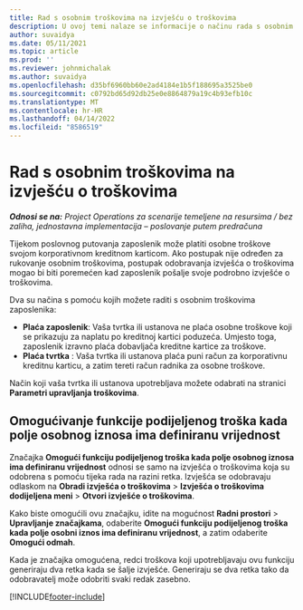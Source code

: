 ```yaml
---
title: Rad s osobnim troškovima na izvješću o troškovima
description: U ovoj temi nalaze se informacije o načinu rada s osobnim troškovima zaposlenih za putovanja u poslovne svrhe.
author: suvaidya
ms.date: 05/11/2021
ms.topic: article
ms.prod: ''
ms.reviewer: johnmichalak
ms.author: suvaidya
ms.openlocfilehash: d35bf6960bb60e2ad4184e1b5f188695a3525be0
ms.sourcegitcommit: c0792bd65d92db25e0e8864879a19c4b93efb10c
ms.translationtype: MT
ms.contentlocale: hr-HR
ms.lasthandoff: 04/14/2022
ms.locfileid: "8586519"
---
```

# <a name="work-with-personal-expenses-on-an-expense-report"></a>Rad s osobnim troškovima na izvješću o troškovima

_**Odnosi se na:** Project Operations za scenarije temeljene na resursima / bez zaliha, jednostavna implementacija – poslovanje putem predračuna_

Tijekom poslovnog putovanja zaposlenik može platiti osobne troškove svojom korporativnom kreditnom karticom. Ako postupak nije određen za rukovanje osobnim troškovima, postupak odobravanja izvješća o troškovima mogao bi biti poremećen kad zaposlenik pošalje svoje podrobno izvješće o troškovima.

Dva su načina s pomoću kojih možete raditi s osobnim troškovima zaposlenika:

  - **Plaća zaposlenik**: Vaša tvrtka ili ustanova ne plaća osobne troškove koji se prikazuju za naplatu po kreditnoj kartici poduzeća. Umjesto toga, zaposlenik izravno plaća dobavljača kreditne kartice za troškove. 
  - **Plaća tvrtka** : Vaša tvrtka ili ustanova plaća puni račun za korporativnu kreditnu karticu, a zatim tereti račun radnika za osobne troškove.

Način koji vaša tvrtka ili ustanova upotrebljava možete odabrati na stranici **Parametri upravljanja troškovima**.


## <a name="enable-split-expense-function-when-personal-amount-field-has-value-defined"></a>Omogućivanje funkcije podijeljenog troška kada polje osobnog iznosa ima definiranu vrijednost

Značajka **Omogući funkciju podijeljenog troška kada polje osobnog iznosa ima definiranu vrijednost** odnosi se samo na izvješća o troškovima koja su odobrena s pomoću tijeka rada na razini retka. Izvješća se odobravaju odlaskom na **Obradi izvješća o troškovima** > **Izvješća o troškovima dodijeljena meni** > **Otvori izvješće o troškovima**. 

Kako biste omogućili ovu značajku, idite na mogućnost **Radni prostori** > **Upravljanje značajkama**, odaberite **Omogući funkciju podijeljenog troška kada polje osobni iznos ima definiranu vrijednost**, a zatim odaberite **Omogući odmah**. 

Kada je značajka omogućena, redci troškova koji upotrebljavaju ovu funkciju generiraju dva retka kada se šalje izvješće. Generiraju se dva retka tako da odobravatelj može odobriti svaki redak zasebno.


[!INCLUDE[footer-include](../includes/footer-banner.md)]
